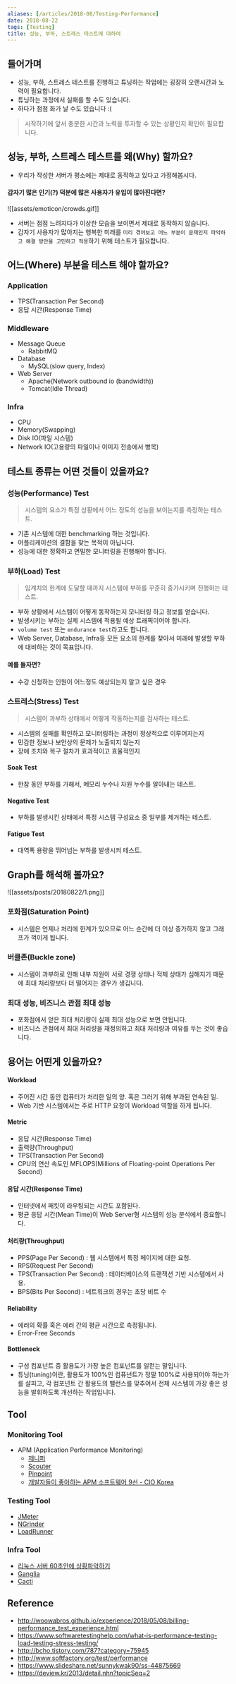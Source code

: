 ```yaml
---
aliases: [/articles/2018-08/Testing-Performance]
date: 2018-08-22
tags: [Testing]
title: 성능, 부하, 스트레스 테스트에 대하여
---
```


## 들어가며
- 성능, 부하, 스트레스 테스트를 진행하고 튜닝하는 작업에는 굉장히 오랜시간과 노력이 필요합니다.
- 튜닝하는 과정에서 실패를 할 수도 있습니다.
- 하다가 점점 화가 날 수도 있습니다 :(

> 시작하기에 앞서 충분한 시간과 노력을 투자할 수 있는 상황인지 확인이 필요합니다.

## 성능, 부하, 스트레스 테스트를 왜(Why) 할까요?
- 우리가 작성한 서버가 평소에는 제대로 동작하고 있다고 가정해봅시다.

#### 갑자기 많은 인기(?) 덕분에 많은 사용자가 유입이 많아진다면?
![[assets/emoticon/crowds.gif]]
- 서버는 점점 느려지다가 이상한 모습을 보이면서 제대로 동작하지 않습니다.
- 갑자기 사용자가 많아지는 행복한 미래를 `미리 겪어보고 어느 부분이 문제인지 파악하고 해결 방안을 고민하고 적용`하기 위해 테스트가 필요합니다.


## 어느(Where) 부분을 테스트 해야 할까요?

### Application
- TPS(Transaction Per Second)
- 응답 시간(Response Time)

### Middleware
- Message Queue
  - RabbitMQ
- Database
  - MySQL(slow query, Index)
- Web Server
  - Apache(Network outbound io (bandwidth))
  - Tomcat(Idle Thread)

### Infra
- CPU
- Memory(Swapping)
- Disk IO(파일 시스템)
- Network IO(고용량의 파일이나 이미지 전송에서 병목)


## 테스트 종류는 어떤 것들이 있을까요?

### 성능(Performance) Test
> 시스템의 요소가 특정 상황에서 어느 정도의 성능을 보이는지를 측정하는 테스트.

- 기존 시스템에 대한 benchmarking 하는 것입니다.
- 어플리케이션의 결함을 찾는 목적이 아닙니다.
- 성능에 대한 정확하고 면밀한 모니터링을 진행해야 합니다.

### 부하(Load) Test
> 임계치의 한계에 도달할 때까지 시스템에 부하를 꾸준히 증가시키며 진행하는 테스트.

- 부하 상황에서 시스템이 어떻게 동작하는지 모니터링 하고 정보를 얻습니다.
- 발생시키는 부하는 실제 시스템에 적용될 예상 트래픽이어야 합니다.
- `volume test` 또는 `endurance test`라고도 합니다.
- Web Server, Database, Infra등 모든 요소의 한계를 찾아서 미래에 발생할 부하에 대비하는 것이 목표입니다.

#### 예를 들자면?
- 수강 신청하는 인원이 어느정도 예상되는지 알고 싶은 경우

### 스트레스(Stress) Test
> 시스템이 과부하 상태에서 어떻게 작동하는지를 검사하는 테스트.

- 시스템의 실패를 확인하고 모니터링하는 과정이 정상적으로 이루어지는지
- 민감한 정보나 보안상의 문제가 노출되지 않는지
- 장애 조치와 복구 절차가 효과적이고 효율적인지

#### Soak Test
- 한참 동안 부하를 가해서, 메모리 누수나 자원 누수를 알아내는 테스트.

#### Negative Test
  - 부하를 발생시킨 상태에서 특정 시스템 구성요소 중 일부를 제거하는 테스트.

#### Fatigue Test
  - 대역폭 용량을 뛰어넘는 부하를 발생시켜 테스트.


## Graph를 해석해 볼까요?
![[assets/posts/20180822/1.png]]

### 포화점(Saturation Point)
- 시스템은 언제나 처리에 한계가 있으므로 어느 순간에 더 이상 증가하지 않고 그래프가 꺽이게 됩니다.

### 버클존(Buckle zone)
- 시스템이 과부하로 인해 내부 자원이 서로 경쟁 상태나 적체 상태가 심해지기 때문에 최대 처리량보다 더 떨어지는 경우가 생깁니다.

### 최대 성능, 비즈니스 관점 최대 성능
- 포화점에서 얻은 최대 처리량이 실제 최대 성능으로 보면 안됩니다.
- 비즈니스 관점에서 최대 처리량을 재정의하고 최대 처리량과 여유를 두는 것이 좋습니다.

## 용어는 어떤게 있을까요?

#### Workload
- 주어진 시간 동안 컴퓨터가 처리한 일의 양. 혹은 그러기 위해 부과된 연속된 일.
- Web 기반 시스템에서는 주로 HTTP 요청이 Workload 역할을 하게 됩니다.

#### Metric
- 응답 시간(Response Time)
- 출력량(Throughput)
- TPS(Transaction Per Second)
- CPU의 연산 속도인 MFLOPS(Millions of Floating-point Operations Per Second)

#### 응답 시간(Response Time)
- 인터넷에서 패킷이 라우팅되는 시간도 포함된다.
- 평균 응답 시간(Mean Time)이 Web Server형 시스템의 성능 분석에서 중요합니다.

#### 처리량(Throughput)
- PPS(Page Per Second) : 웹 시스템에서 특정 페이지에 대한 요청.
- RPS(Request Per Second)
- TPS(Transaction Per Second) : 데이터베이스의 트랜잭션 기반 시스템에서 사용.
- BPS(Bits Per Second) : 네트워크의 경우는 초당 비트 수

#### Reliability
- 에러의 확률 혹은 에러 간의 평균 시간으로 측정됩니다.
- Error-Free Seconds

#### Bottleneck
- 구성 컴포넌트 중 활용도가 가장 높은 컴포넌트를 일컫는 말입니다.
- 튜닝(tuning)이란, 활용도가 100%인 컴퓨넌트가 정말 100%로 사용되어야 하는가를 살피고, 각 컴포넌트 간 활용도의 밸런스를 맞추어서 전체 시스템이 가장 좋은 성능을 발휘하도록 개선하는 작업입니다.

## Tool

### Monitoring Tool
- APM (Application Performance Monitoring)
  - [제니퍼](http://www.jennifersoft.com)
  - [Scouter](https://github.com/scouter-project/scouter)
  - [Pinpoint](https://github.com/naver/pinpoint)
  - [개발자들이 좋아하는 APM 소프트웨어 9선 - CIO Korea](http://www.ciokorea.com/news/37808)

### Testing Tool
- [JMeter](https://jmeter.apache.org/)
- [NGrinder](http://naver.github.io/ngrinder/)
- [LoadRunner](https://software.microfocus.com/ko-kr/products/loadrunner-load-testing/overview)

### Infra Tool
- [리눅스 서버 60초안에 상황파악하기](https://b.luavis.kr/server/linux-performance-analysis)
- [Ganglia](http://ganglia.sourceforge.net/)
- [Cacti](https://www.cacti.net/)

## Reference
- <http://woowabros.github.io/experience/2018/05/08/billing-performance_test_experience.html>
- <https://www.softwaretestinghelp.com/what-is-performance-testing-load-testing-stress-testing/>
- <http://bcho.tistory.com/787?category=75945>
- <http://www.softfactory.org/test/performance>
- <https://www.slideshare.net/sunnykwak90/ss-44875669>
- <https://deview.kr/2013/detail.nhn?topicSeq=2>

